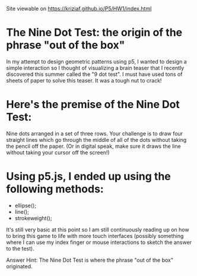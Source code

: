 Site viewable on https://kriziaf.github.io/P5/HW1/index.html

# The Nine Dot Test: the origin of the phrase "out of the box"

In my attempt to design geometric patterns using p5, I wanted to design a simple interaction so I thought of visualizing a brain teaser that I recently discovered this summer called the "9 dot test". I must have used tons of sheets of paper to solve this teaser. It was a tough nut to crack!

# Here's the premise of the Nine Dot Test:

Nine dots arranged in a set of three rows. Your challenge is to draw four straight lines which go through the middle of all of the dots without taking the pencil off the paper. (Or in digital speak, make sure it draws the line without taking your cursor off the screen!)

# Using p5.js, I ended up using the following methods:

- ellipse();
- line();
- strokeweight();

It's still very basic at this point so I am still continuously reading up on how to bring this game to life with more touch interfaces (possibly something where I can use my index finger or mouse interactions to sketch the answer to the test).

Answer Hint: The Nine Dot Test is where the phrase "out of the box" originated.
